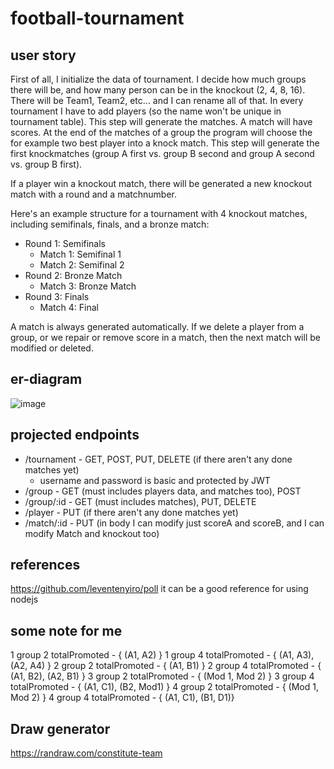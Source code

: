# football-tournament

## user story
First of all, I initialize the data of tournament. I decide how much groups there will be, and how many person can be in the knockout (2, 4, 8, 16). There will be Team1, Team2, etc... and I can rename all of that. In every tournament I have to add players (so the name won't be unique in tournament table). This step will generate the matches. A match will have scores. At the end of the matches of a group the program will choose the for example two best player into a knock match. This step will generate the first knockmatches (group A first vs. group B second and group A second vs. group B first).

If a player win a knockout match, there will be generated a new knockout match with a round and a matchnumber.

Here's an example structure for a tournament with 4 knockout matches, including semifinals, finals, and a bronze match:

- Round 1: Semifinals
    - Match 1: Semifinal 1
    - Match 2: Semifinal 2
- Round 2: Bronze Match
    - Match 3: Bronze Match
- Round 3: Finals
    - Match 4: Final

A match is always generated automatically. If we delete a player from a group, or we repair or remove score in a match, then the next match will be modified or deleted.

## er-diagram
![image](https://github.com/Trophien/football-tournament/assets/44240562/8cfe36f1-c41f-41a3-8e89-ca6bec4e0490)

## projected endpoints
- /tournament - GET, POST, PUT, DELETE (if there aren't any done matches yet)
    - username and password is basic and protected by JWT
- /group - GET (must includes players data, and matches too), POST
- /group/:id - GET (must includes matches), PUT, DELETE
- /player - PUT (if there aren't any done matches yet)
- /match/:id - PUT (in body I can modify just scoreA and scoreB, and I can modify Match and knockout too)

## references
https://github.com/leventenyiro/poll it can be a good reference for using nodejs

## some note for me
1 group 2 totalPromoted - { (A1, A2) }
1 group 4 totalPromoted - { (A1, A3), (A2, A4) }
2 group 2 totalPromoted - { (A1, B1) }
2 group 4 totalPromoted - { (A1, B2), (A2, B1) }
3 group 2 totalPromoted - { (Mod 1, Mod 2) }
3 group 4 totalPromoted - { (A1, C1), (B2, Mod1) }
4 group 2 totalPromoted - { (Mod 1, Mod 2) }
4 group 4 totalPromoted - { (A1, C1), (B1, D1)}

## Draw generator
https://randraw.com/constitute-team
